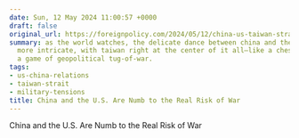 ```yaml
---
date: Sun, 12 May 2024 11:00:57 +0000
draft: false
original_url: https://foreignpolicy.com/2024/05/12/china-us-taiwan-strait-war-nuclear-weapons-military-biden-xi-history/
summary: as the world watches, the delicate dance between china and the u.s. grows
  more intricate, with taiwan right at the center of it all—like a chess piece in
  a game of geopolitical tug-of-war.
tags:
- us-china-relations
- taiwan-strait
- military-tensions
title: China and the U.S. Are Numb to the Real Risk of War
---
```


China and the U.S. Are Numb to the Real Risk of War